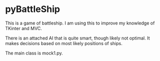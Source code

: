 pyBattleShip
============

This is a game of battleship. I am using this to improve my knowledge of TKinter and MVC. 

There is an attached AI that is quite smart, though likely not optimal. It makes decisions based on most likely positions of ships.

The main class is mock1.py.